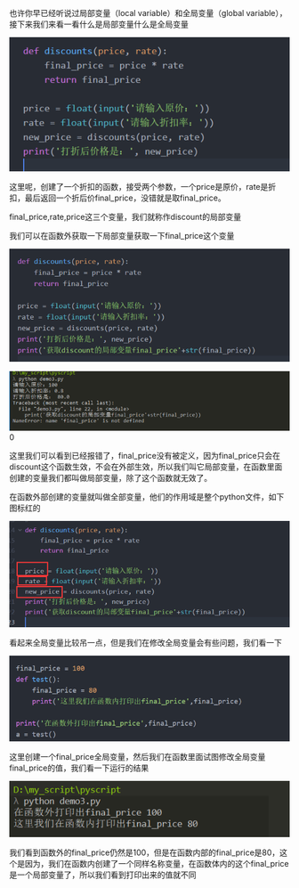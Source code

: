 也许你早已经听说过局部变量（local variable）和全局变量（global variable），接下来我们来看一看什么是局部变量什么是全局变量

![](/assets/localvariable.png)

这里呢，创建了一个折扣的函数，接受两个参数，一个price是原价，rate是折扣，最后返回一个折后价final\_price，没错就是取final\_price。

final\_price,rate,price这三个变量，我们就称作discount的局部变量

我们可以在函数外获取一下局部变量获取一下final\_price这个变量

![](/assets/print_loaclvariable.png)

![](/assets/print_loaclvariabl_error.png)0

这里我们可以看到已经报错了，final\_price没有被定义，因为final\_price只会在discount这个函数生效，不会在外部生效，所以我们叫它局部变量，在函数里面创建的变量我们都叫做局部变量，除了这个函数就无效了。

在函数外部创建的变量就叫做全部变量，他们的作用域是整个python文件，如下图标红的

![](/assets/gloable_variable.png)

看起来全局变量比较吊一点，但是我们在修改全局变量会有些问题，我们看一下

![](/assets/修改全局变量.png)



这里创建一个final\_price全局变量，然后我们在函数里面试图修改全局变量final\_price的值，我们看一下运行的结果

![](/assets/修改全局变运行结果.png)



我们看到函数外的final\_price仍然是100，但是在函数内部的final\_price是80，这个是因为，我们在函数内创建了一个同样名称变量，在函数体内的这个final\_price是一个局部变量了，所以我们看到打印出来的值就不同


